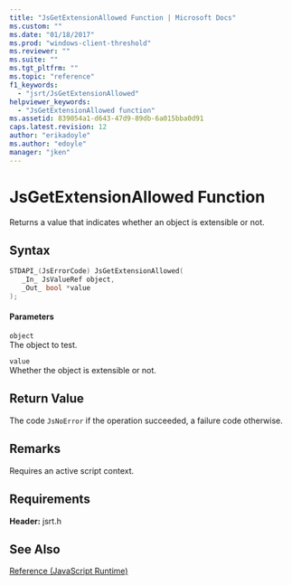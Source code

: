 ```yaml
---
title: "JsGetExtensionAllowed Function | Microsoft Docs"
ms.custom: ""
ms.date: "01/18/2017"
ms.prod: "windows-client-threshold"
ms.reviewer: ""
ms.suite: ""
ms.tgt_pltfrm: ""
ms.topic: "reference"
f1_keywords: 
  - "jsrt/JsGetExtensionAllowed"
helpviewer_keywords: 
  - "JsGetExtensionAllowed function"
ms.assetid: 839054a1-d643-47d9-89db-6a015bba0d91
caps.latest.revision: 12
author: "erikadoyle"
ms.author: "edoyle"
manager: "jken"
---
```

# JsGetExtensionAllowed Function
Returns a value that indicates whether an object is extensible or not.  
  
## Syntax  
  
```cpp  
STDAPI_(JsErrorCode) JsGetExtensionAllowed(  
   _In_ JsValueRef object,  
   _Out_ bool *value  
);  
```  
  
#### Parameters  
 `object`  
 The object to test.  
  
 `value`  
 Whether the object is extensible or not.  
  
## Return Value  
 The code `JsNoError` if the operation succeeded, a failure code otherwise.  
  
## Remarks  
 Requires an active script context.  
  
## Requirements  
 **Header:** jsrt.h  
  
## See Also  
 [Reference (JavaScript Runtime)](../chakra-hosting/reference-javascript-runtime.md)